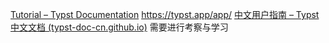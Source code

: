 [Tutorial – Typst Documentation](https://typst.app/docs/tutorial/)
https://typst.app/app/
[中文用户指南 – Typst 中文文档 (typst-doc-cn.github.io)](https://typst-doc-cn.github.io/docs/chinese/)
需要进行考察与学习
